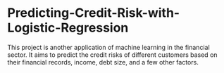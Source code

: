 # Predicting-Credit-Risk-with-Logistic-Regression
This project is another application of machine learning in the financial sector. It aims to predict the credit risks of different customers based on their financial records, income, debt size, and a few other factors.
